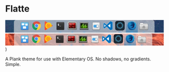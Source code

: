 # Flatte

![A picture of the theme in action](./flatte-plank.png)
![A picture of the theme in action on a light background](./plank-flatte-on-light.png))

A Plank theme for use with Elementary OS.  No shadows, no gradients. Simple.
